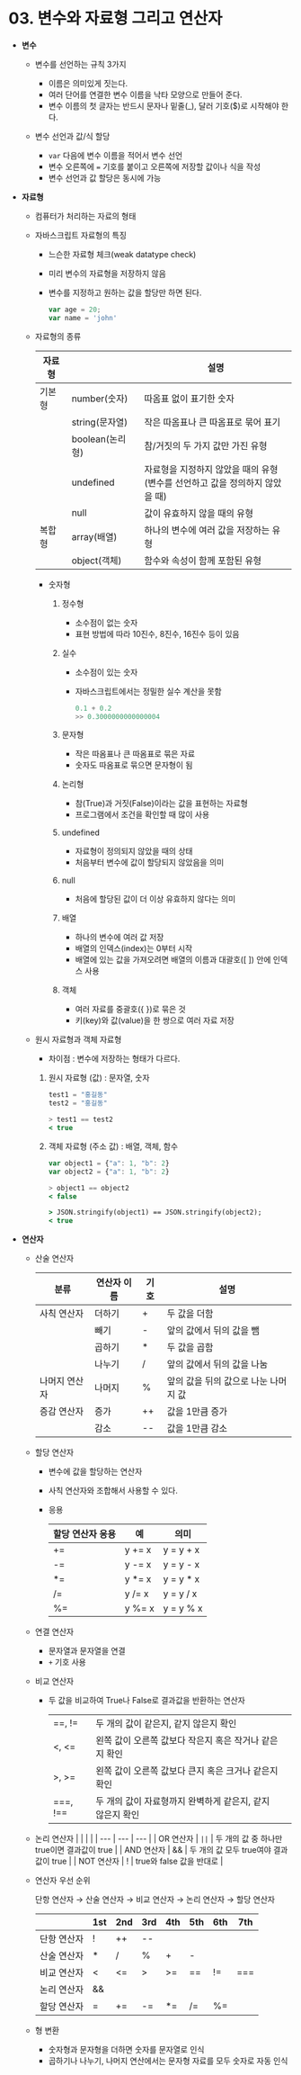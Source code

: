 # 03. 변수와 자료형 그리고 연산자

- **변수**
    - 변수를 선언하는 규칙 3가지
        - 이름은 의미있게 짓는다.
        - 여러 단어를 연결한 변수 이름을 낙타 모양으로 만들어 준다.
        - 변수 이름의 첫 글자는 반드시 문자나 밑줄(_), 달러 기호($)로 시작해야 한다.
        
    - 변수 선언과 값/식 할당
        - `var` 다음에 변수 이름을 적어서 변수 선언
        - 변수 오른쪽에 `=` 기호를 붙이고 오른쪽에 저장할 값이나 식을 작성
        - 변수 선언과 값 할당은 동시에 가능
        
- **자료형**
    - 컴퓨터가 처리하는 자료의 형태
    - 자바스크립트 자료형의 특징
        - 느슨한 자료형 체크(weak datatype check)
        - 미리 변수의 자료형을 저장하지 않음
        - 변수를 지정하고 원하는 값을 할당만 하면 된다.
        
            ```jsx
            var age = 20;
            var name = 'john'
            ```
        
    - 자료형의 종류
        
        
        | 자료형 |  | 설명 |
        | --- | --- | --- |
        | 기본형 | number(숫자) | 따옴표 없이 표기한 숫자 |
        |  | string(문자열) | 작은 따옴표나 큰 따옴표로 묶어 표기 |
        |  | boolean(논리형) | 참/거짓의 두 가지 값만 가진 유형 |
        |  | undefined | 자료형을 지정하지 않았을 때의 유형 <br> (변수를 선언하고 값을 정의하지 않았을 때) |
        |  | null | 값이 유효하지 않을 때의 유형 |
        | 복합형 | array(배열) | 하나의 변수에 여러 값을 저장하는 유형 |
        |  | object(객체) | 함수와 속성이 함께 포함된 유형 |
        - 숫자형
            1. 정수형
                - 소수점이 없는 숫자
                - 표현 방법에 따라 10진수, 8진수, 16진수 등이 있음
            2. 실수
                - 소수점이 있는 숫자
                - 자바스크립트에서는 정밀한 실수 계산을 못함
                    
                    ```jsx
                    0.1 + 0.2
                    >> 0.3000000000000004
                    ```
                    
            3. 문자형
                - 작은 따옴표나 큰 따옴표로 묶은 자료
                - 숫자도 따옴표로 묶으면 문자형이 됨
            4. 논리형
                - 참(True)과 거짓(False)이라는 값을 표현하는 자료형
                - 프로그램에서 조건을 확인할 때 많이 사용
            5. undefined
                - 자료형이 정의되지 않았을 때의 상태
                - 처음부터 변수에 값이 할당되지 않았음을 의미
            6. null
                - 처음에 할당된 값이 더 이상 유효하지 않다는 의미
            7. 배열
                - 하나의 변수에 여러 값 저장
                - 배열의 인덱스(index)는 0부터 시작
                - 배열에 있는 값을 가져오려면 배열의 이름과 대괄호([ ]) 안에 인덱스 사용
            8. 객체
                - 여러 자료를 중괄호({ })로 묶은 것
                - 키(key)와 값(value)을 한 쌍으로 여러 자료 저장
                
    - 원시 자료형과 객체 자료형
        - 차이점 : 변수에 저장하는 형태가 다르다.
        1. 원시 자료형 (값) : 문자열, 숫자
            
            ```jsx
            test1 = "홍길동"
            test2 = "홍길동"
            
            > test1 == test2
            < true
            ```
            
        2. 객체 자료형 (주소 값) : 배열, 객체, 함수
            
            ```jsx
            var object1 = {"a": 1, "b": 2}
            var object2 = {"a": 1, "b": 2}
            
            > object1 == object2
            < false
            
            > JSON.stringify(object1) == JSON.stringify(object2);
            < true
            ```
            

- **연산자**
    - 산술 연산자
        
        
        | 분류 | 연산자 이름 | 기호 | 설명 |
        | --- | --- | --- | --- |
        | 사칙 연산자 | 더하기 | + | 두 값을 더함 |
        |  | 빼기 | - | 앞의 값에서 뒤의 값을 뺌 |
        |  | 곱하기 | * | 두 값을 곱함 |
        |  | 나누기 | / | 앞의 값에서 뒤의 값을 나눔 |
        | 나머지 연산자 | 나머지 | % | 앞의 값을 뒤의 값으로 나눈 나머지 값 |
        | 증감 연산자 | 증가 | ++ | 값을 1만큼 증가 |
        |  | 감소 | -- | 값을 1만큼 감소 |
    - 할당 연산자
        - 변수에 값을 할당하는 연산자
        - 사칙 연산자와 조합해서 사용할 수 있다.
        - 응용
            
            
            | 할당 연산자 응용 | 예 | 의미 |
            | --- | --- | --- |
            | += | y += x | y = y + x |
            | -= | y -= x | y = y - x |
            | *= | y *= x | y = y * x |
            | /= | y /= x | y = y / x |
            | %= | y %= x | y = y % x |
    - 연결 연산자
        - 문자열과 문자열을 연결
        - `+` 기호 사용
    - 비교 연산자
        - 두 값을 비교하여 True나 False로 결과값을 반환하는 연산자

            |  |  |  |
            | --- | --- | --- |
            | ==, != | 두 개의 값이 같은지, 같지 않은지 확인 |
            | <, <= | 왼쪽 값이 오른쪽 값보다 작은지 혹은 작거나 같은지 확인 |
            | >, >= | 왼쪽 값이 오른쪽 값보다 큰지 혹은 크거나 같은지 확인 |
            | ===, !== | 두 개의 값이 자료형까지 완벽하게 같은지, 같지 않은지 확인 |

    - 논리 연산자
        |  |  |  |
        | --- | --- | --- |
        | OR 연산자 | `||` | 두 개의 값 중 하나만 true이면 결과값이 true |
        | AND 연산자 | && | 두 개의 값 모두 true여야 결과값이 true |
        | NOT 연산자 | ! | true와 false 값을 반대로 |

    - 연산자 우선 순위
        
        단항 연산자 → 산술 연산자 → 비교 연산자 → 논리 연산자 → 할당 연산자
        
        |  | 1st | 2nd | 3rd | 4th | 5th | 6th | 7th |
        | --- | --- | --- | --- | --- | --- | --- | --- |
        | 단항 연산자 | ! | ++ | -- |  |  |  |  |
        | 산술 연산자 | * | / | % | + | - |  |  |
        | 비교 연산자 | < | <= | > | >= | == | != | === |
        | 논리 연산자 | && | || |  |  |  |  |  |
        | 할당 연산자 | = | += | -= | *= | /= | %= |  |
    - 형 변환
        - 숫자형과 문자형을 더하면 숫자를 문자열로 인식
        - 곱하기나 나누기, 나머지 연산에서는 문자형 자료를 모두 숫자로 자동 인식
